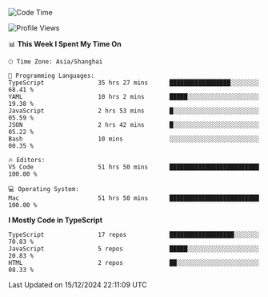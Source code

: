 <!--START_SECTION:waka-->
![Code Time](http://img.shields.io/badge/Code%20Time-7%2C111%20hrs%2034%20mins-blue)

![Profile Views](http://img.shields.io/badge/Profile%20Views-0-blue)

📊 **This Week I Spent My Time On** 

```text
🕑︎ Time Zone: Asia/Shanghai

💬 Programming Languages: 
TypeScript               35 hrs 27 mins      █████████████████░░░░░░░░   68.41 % 
YAML                     10 hrs 2 mins       █████░░░░░░░░░░░░░░░░░░░░   19.38 % 
JavaScript               2 hrs 53 mins       █░░░░░░░░░░░░░░░░░░░░░░░░   05.59 % 
JSON                     2 hrs 42 mins       █░░░░░░░░░░░░░░░░░░░░░░░░   05.22 % 
Bash                     10 mins             ░░░░░░░░░░░░░░░░░░░░░░░░░   00.35 % 

🔥 Editors: 
VS Code                  51 hrs 50 mins      █████████████████████████   100.00 % 

💻 Operating System: 
Mac                      51 hrs 50 mins      █████████████████████████   100.00 % 
```

**I Mostly Code in TypeScript** 

```text
TypeScript               17 repos            ██████████████████░░░░░░░   70.83 % 
JavaScript               5 repos             █████░░░░░░░░░░░░░░░░░░░░   20.83 % 
HTML                     2 repos             ██░░░░░░░░░░░░░░░░░░░░░░░   08.33 % 
```




 Last Updated on 15/12/2024 22:11:09 UTC
<!--END_SECTION:waka-->
